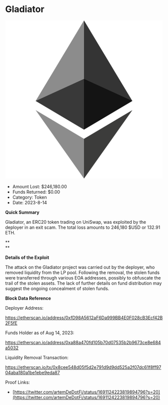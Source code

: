 # Gladiator
![Gladiator](/rektimages/Gladiator-Rugpull.png)
- Amount Lost: $246,180.00
- Funds Returned: $0.00
- Category: Token
- Date: 2023-8-14

**Quick Summary**

Gladiator, an ERC20 token trading on UniSwap, was exploited by the deployer in an exit scam. The total loss amounts to 246,180 $USD or 132.91 ETH.

 **  
**

 **Details of the Exploit**

The attack on the Gladiator project was carried out by the deployer, who removed liquidity from the LP pool. Following the removal, the stolen funds were transferred through various EOA addresses, possibly to obfuscate the trail of the stolen assets. The lack of further details on fund distribution may suggest the ongoing concealment of stolen funds.

  


 **Block Data Reference**

Deployer Address:

https://etherscan.io/address/0xfD98A5612aF6Da999BB4E0F028cB3Ecf42B2F5fE

  


Funds Holder as of Aug 14, 2023:

https://etherscan.io/address/0xa88a470fd105b70d07535b2b9673ce8e684a5032

  


Liquidity Removal Transaction:

https://etherscan.io/tx/0x8cee548d05f5d2e791d9d9dd525a2f07dc61f8ff9704aba180a1be1ebe9eda87


Proof Links:
- [https://twitter.com/artemDeDotFi/status/1691124223819894796?s=20](https://twitter.com/artemDeDotFi/status/1691124223819894796?s=20)


